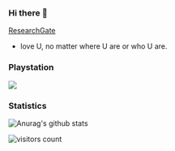 ### Hi there 👋

[ResearchGate](https://www.researchgate.net/profile/Meng-Chen-49)

- love U, no matter where U are or who U are.


### Playstation

<a href="https://psnprofiles.com/Scheuerbuerste"><img src="https://card.psnprofiles.com/1/Scheuerbuerste.png" border="0"></a>



### Statistics

![Anurag's github stats](https://github-readme-stats.vercel.app/api?username=tincochan&theme=outrun&show_icons=true&count_private=true)



![visitors count](https://visitors-by-url-pls-dont-use-this-in-your-repo.vercel.app/tincochan-github-readme)





